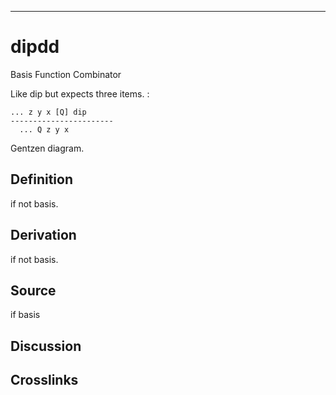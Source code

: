 ------------------------------------------------------------------------

# dipdd

Basis Function Combinator

Like dip but expects three items. :

    ... z y x [Q] dip
    -----------------------
      ... Q z y x

Gentzen diagram.

## Definition

if not basis.

## Derivation

if not basis.

## Source

if basis

## Discussion

## Crosslinks
